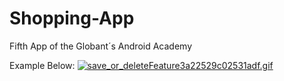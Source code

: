 # Shopping-App
Fifth App of the Globant´s Android Academy

Example Below:
[![save_or_deleteFeature3a22529c02531adf.gif](https://s6.gifyu.com/images/save_or_deleteFeature3a22529c02531adf.gif)](https://gifyu.com/image/yz9h)
